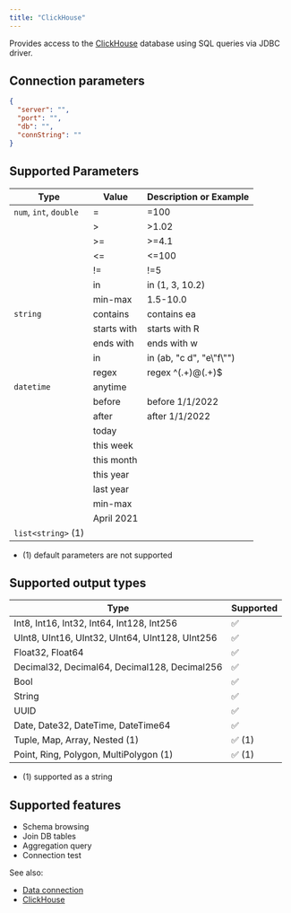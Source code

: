```yaml
---
title: "ClickHouse"
---
```


Provides access to the [ClickHouse](https://clickhouse.com/clickhouse) database using SQL queries via JDBC driver.

## Connection parameters

```json
{
  "server": "",
  "port": "",
  "db": "",
  "connString": ""
}
```

## Supported Parameters

| Type                   | Value       | Description or Example     |
|------------------------|-------------|----------------------------|
| `num`, `int`, `double` | =           | =100                       |
|                        | >           | >1.02                      |
|                        | >=          | >=4.1                      |
|                        | \<=          | \<=100                      |
|                        | !=          | !=5                        |
|                        | in          | in (1, 3, 10.2)            |
|                        | min-max     | 1.5-10.0                   |
| `string`               | contains    | contains ea                |
|                        | starts with | starts with R              |
|                        | ends with   | ends with w                |
|                        | in          | in (ab, "c d", "e\\"f\\"") |
|                        | regex       | regex ^(.+)@(.+)$          |
| `datetime`             | anytime     |                            |
|                        | before      | before 1/1/2022            |
|                        | after       | after 1/1/2022             |
|                        | today       |                            |
|                        | this week   |                            |
|                        | this month  |                            |
|                        | this year   |                            |
|                        | last year   |                            |
|                        | min-max     |                            |
|                        | April 2021  |                            |
| `list<string>` (1)     |             |                            |

* (1) default parameters are not supported

## Supported output types

| Type                                            | Supported              |
|-------------------------------------------------|------------------------|
| Int8, Int16, Int32, Int64, Int128, Int256       | :white_check_mark:     |
| UInt8, UInt16, UInt32, UInt64, UInt128, UInt256 | :white_check_mark:     |
| Float32, Float64                                | :white_check_mark:     |
| Decimal32, Decimal64, Decimal128, Decimal256    | :white_check_mark:     |
| Bool                                            | :white_check_mark:     |
| String                                          | :white_check_mark:     |
| UUID                                            | :white_check_mark:     |
| Date, Date32, DateTime, DateTime64              | :white_check_mark:     |
| Tuple, Map, Array, Nested           (1)         | :white_check_mark: (1) |
| Point, Ring, Polygon, MultiPolygon  (1)         | :white_check_mark: (1) |

* (1) supported as a string

## Supported features

* Schema browsing
* Join DB tables
* Aggregation query
* Connection test

See also:

* [Data connection](../../access.md#data-connection)
* [ClickHouse](https://clickhouse.com/clickhouse)
